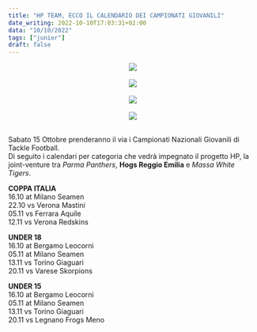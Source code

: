 ```yaml
---
title: "HP TEAM, ECCO IL CALENDARIO DEI CAMPIONATI GIOVANILI"
date_writing: 2022-10-10T17:03:31+02:00
data: "10/10/2022"
tags: ["junior"]
draft: false
---
```


<center>
<img class="articolo" src="../img/2022/calendario_junior_01.jpg">
</center>
<br />
<center>
<img class="articolo" src="../img/2022/calendario_junior_02.jpg">
</center>
<br />
<center>
<img class="articolo" src="../img/2022/calendario_junior_03.jpg">
</center>
<br />
<center>
<img class="articolo" src="../img/2022/calendario_junior_04.jpg">
</center>
<br />

Sabato 15 Ottobre prenderanno il via i Campionati Nazionali Giovanili di Tackle Football.  
Di seguito i calendari per categoria che vedrà impegnato il progetto HP, la joint-venture tra *Parma Panthers*, **Hogs Reggio Emilia** e *Massa White Tigers*.

**COPPA ITALIA**  
16.10 at Milano Seamen  
22.10 vs Verona Mastini  
05.11 vs Ferrara Aquile  
12.11 vs Verona Redskins  
  
**UNDER 18**  
16.10 at Bergamo Leocorni  
05.11 at Milano Seamen  
13.11 vs Torino Giaguari  
20.11 vs Varese Skorpions  
  
**UNDER 15**  
16.10 at Bergamo Leocorni  
05.11 at Milano Seamen  
13.11 vs Torino Giaguari  
20.11 vs Legnano Frogs Meno  
